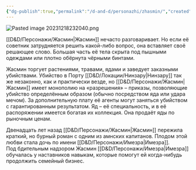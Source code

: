 ```yaml
---
{"dg-publish":true,"permalink":"/d-and-d/personazhi/zhasmin/","created":"2024-02-19T19:15:28.877+03:00","updated":"2023-12-26T14:51:19.748+03:00"}
---
```




![Pasted image 20231218232040.png](/img/user/img/Pasted%20image%2020231218232040.png)

[[D&D/Персонажи/Жасмин\|Жасмин]] нечасто разговаривает. Но если её советник затрудняется решить какой-либо вопрос, она вставляет своё решающее слово. Большая часть её тела скрыта под пышными одеждами или плотно обёрнута чёрными бинтами.

Жасмин торгует растениями, травами, ядами и заведует заказными убийствами. Убийство в Порту [[D&D/Локации/Нинзару\|Нинзару]] так же незаконно, как и практически везде, но [[D&D/Персонажи/Жасмин\|Жасмин]] имеет монополию на «разрешения» – приказы, позволяющие убийство определённым образом (обычно посредством яда или удара мечом). За дополнительную плату её агенты могут заняться убийством с гарантированным результатом. Яд – её специальность, и в её распоряжении имеется богатая их коллекция. Она продаёт яды по рыночным ценам.

Двенадцать лет назад [[D&D/Персонажи/Жасмин\|Жасмин]] пережила краткий, но бурный роман с одним из амнских капитанов. Плодом этой любви стала дочь по имени [[D&D/Персонажи/Имезра\|Имезра]]. Под бдительным надзором Жасмин [[D&D/Персонажи/Имезра\|Имезра]] обучалась у наставников навыкам, которые помогут ей когда-нибудь продолжить семейный бизнес.